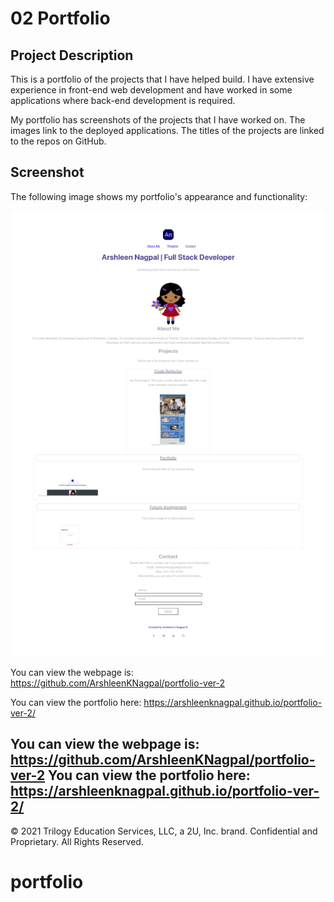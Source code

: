 # 02 Portfolio

## Project Description

This is a portfolio of the projects that I have helped build. I have extensive experience in front-end web development and have worked in some applications where back-end development is required.

My portfolio has screenshots of the projects that I have worked on. 
The images link to the deployed applications. The titles of the projects are linked to the repos on GitHub.

## Screenshot

The following image shows my portfolio's appearance and functionality:

![The webpage includes a navigation bar, an avatar of myself, my previous project and my contact details.](./images/Arshleen-Nagpal-Portfolio.png)


You can view the webpage is: <https://github.com/ArshleenKNagpal/portfolio-ver-2>

You can view the portfolio here: <https://arshleenknagpal.github.io/portfolio-ver-2/>


You can view the webpage is: <https://github.com/ArshleenKNagpal/portfolio-ver-2>
You can view the portfolio here: <https://arshleenknagpal.github.io/portfolio-ver-2/>
---
© 2021 Trilogy Education Services, LLC, a 2U, Inc. brand. Confidential and Proprietary. All Rights Reserved.

# portfolio
